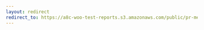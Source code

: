 ```yaml
---
layout: redirect
redirect_to: https://a8c-woo-test-reports.s3.amazonaws.com/public/pr-merge/39046/api/index.html
---
```

